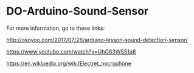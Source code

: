 # DO-Arduino-Sound-Sensor

For more information, go to these links:

http://osoyoo.com/2017/07/26/arduino-lesson-sound-detection-sensor/

https://www.youtube.com/watch?v=UhG83WS51q8

https://en.wikipedia.org/wiki/Electret_microphone
